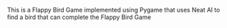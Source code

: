 This is a Flappy Bird Game implemented using Pygame that uses Neat AI to find a bird that can complete the Flappy Bird Game
